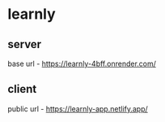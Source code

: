 # learnly

## server

base url - https://learnly-4bff.onrender.com/


## client

public url - https://learnly-app.netlify.app/